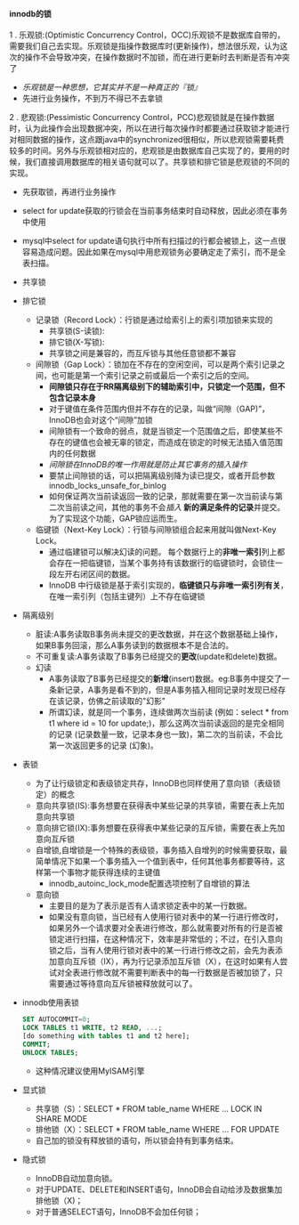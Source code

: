 #### innodb的锁

1 . 乐观锁:(Optimistic Concurrency Control，OCC)乐观锁不是数据库自带的，需要我们自己去实现。乐观锁是指操作数据库时(更新操作)，想法很乐观，认为这次的操作不会导致冲突，在操作数据时不加锁，而在进行更新时去判断是否有冲突了
  * _乐观锁是一种思想，它其实并不是一种真正的『锁』_
  * 先进行业务操作，不到万不得已不去拿锁



2 . 悲观锁:(Pessimistic Concurrency Control，PCC)悲观锁就是在操作数据时，认为此操作会出现数据冲突，所以在进行每次操作时都要通过获取锁才能进行对相同数据的操作，这点跟java中的synchronized很相似，所以悲观锁需要耗费较多的时间。另外与乐观锁相对应的，悲观锁是由数据库自己实现了的，要用的时候，我们直接调用数据库的相关语句就可以了。共享锁和排它锁是悲观锁的不同的实现。
  * 先获取锁，再进行业务操作
  * select for update获取的行锁会在当前事务结束时自动释放，因此必须在事务中使用
  * mysql中select for update语句执行中所有扫描过的行都会被锁上，这一点很容易造成问题。因此如果在mysql中用悲观锁务必要确定走了索引，而不是全表扫描。
  * 共享锁
  
  
  * 排它锁
    - 记录锁（Record Lock）：行锁是通过给索引上的索引项加锁来实现的
      - 共享锁(S-读锁):
      - 排它锁(X-写锁):
      - 共享锁之间是兼容的，而互斥锁与其他任意锁都不兼容
    - 间隙锁（Gap Lock）：锁加在不存在的空闲空间，可以是两个索引记录之间，也可能是第一个索引记录之前或最后一个索引之后的空间。
      - **间隙锁只存在于RR隔离级别下的辅助索引中，只锁定一个范围，但不包含记录本身**
      - 对于键值在条件范围内但并不存在的记录，叫做“间隙（GAP)”，InnoDB也会对这个“间隙”加锁
      - 间隙锁有一个致命的弱点，就是当锁定一个范围值之后，即使某些不存在的键值也会被无辜的锁定，而造成在锁定的时候无法插入值范围内的任何数据
      - *间隙锁在InnoDB的唯一作用就是防止其它事务的插入操作*
      - 要禁止间隙锁的话，可以把隔离级别降为读已提交，或者开启参数innodb_locks_unsafe_for_binlog
      - 如何保证两次当前读返回一致的记录，那就需要在第一次当前读与第二次当前读之间，其他的事务不会*插入* **新的满足条件的记录**并提交。为了实现这个功能，GAP锁应运而生。
    - 临键锁（Next-Key Lock）：行锁与间隙锁组合起来用就叫做Next-Key Lock。
      - 通过临建锁可以解决幻读的问题。 每个数据行上的**非唯一索引**列上都会存在一把临键锁，当某个事务持有该数据行的临键锁时，会锁住一段左开右闭区间的数据。
      - InnoDB 中行级锁是基于索引实现的，**临键锁只与非唯一索引列有关**，在唯一索引列（包括主键列）上不存在临键锁

* 隔离级别
  - 脏读:A事务读取B事务尚未提交的更改数据，并在这个数据基础上操作，如果B事务回滚，那么A事务读到的数据根本不是合法的。
  - 不可重复读:A事务读取了B事务已经提交的**更改**(update和delete)数据。
  - 幻读
    - A事务读取了B事务已经提交的**新增**(insert)数据。eg:B事务中提交了一条新记录，A事务是看不到的，但是A事务插入相同记录时发现已经存在该记录，仿佛之前读取的"幻影"
    - 所谓幻读，就是同一个事务，连续做两次当前读 (例如：select * from t1 where id = 10 for update;)，那么这两次当前读返回的是完全相同的记录 (记录数量一致，记录本身也一致)，第二次的当前读，不会比第一次返回更多的记录 (幻象)。
- 表锁
  - 为了让行级锁定和表级锁定共存，InnoDB也同样使用了意向锁（表级锁定）的概念 
  - 意向共享锁(IS):事务想要在获得表中某些记录的共享锁，需要在表上先加意向共享锁
  - 意向排它锁(IX):事务想要在获得表中某些记录的互斥锁，需要在表上先加意向互斥锁
  - 自增锁,自增锁是一个特殊的表级锁，事务插入自增列的时候需要获取，最简单情况下如果一个事务插入一个值到表中，任何其他事务都要等待，这样第一个事物才能获得连续的主键值
    - innodb_autoinc_lock_mode配置选项控制了自增锁的算法
  - 意向锁
    - 主要目的是为了表示是否有人请求锁定表中的某一行数据。
    - 如果没有意向锁，当已经有人使用行锁对表中的某一行进行修改时，如果另外一个请求要对全表进行修改，那么就需要对所有的行是否被锁定进行扫描，在这种情况下，效率是非常低的；不过，在引入意向锁之后，当有人使用行锁对表中的某一行进行修改之前，会先为表添加意向互斥锁（IX），再为行记录添加互斥锁（X），在这时如果有人尝试对全表进行修改就不需要判断表中的每一行数据是否被加锁了，只需要通过等待意向互斥锁被释放就可以了。


- innodb使用表锁
  ```sql
  SET AUTOCOMMIT=0;
  LOCK TABLES t1 WRITE, t2 READ, ...;
  [do something with tables t1 and t2 here];
  COMMIT;
  UNLOCK TABLES;
  ```
  - 这种情况建议使用MyISAM引擎
- 显式锁
  - 共享锁（S）：SELECT * FROM table_name WHERE ... LOCK IN SHARE MODE
  - 排他锁（X）：SELECT * FROM table_name WHERE ... FOR UPDATE
  - 自己加的锁没有释放锁的语句，所以锁会持有到事务结束。

- 隐式锁
  - InnoDB自动加意向锁。
  - 对于UPDATE、DELETE和INSERT语句，InnoDB会自动给涉及数据集加排他锁（X)；
  - 对于普通SELECT语句，InnoDB不会加任何锁；
  


